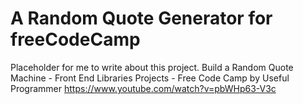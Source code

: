 # A Random Quote Generator for freeCodeCamp

Placeholder for me to write about this project.
Build a Random Quote Machine - Front End Libraries Projects - Free Code Camp by Useful Programmer
https://www.youtube.com/watch?v=pbWHp63-V3c
